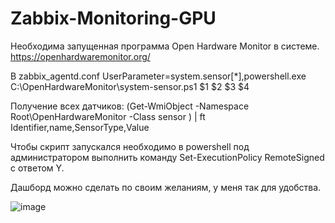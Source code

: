 # Zabbix-Monitoring-GPU

Необходима запущенная программа Open Hardware Monitor в системе.
https://openhardwaremonitor.org/

В zabbix_agentd.conf
UserParameter=system.sensor[*],powershell.exe C:\OpenHardwareMonitor\system-sensor.ps1 $1 $2 $3 $4

Получение всех датчиков: 
(Get-WmiObject -Namespace Root\OpenHardwareMonitor -Class sensor ) | ft Identifier,name,SensorType,Value

Чтобы скрипт запускался необходимо в powershell под администратором выполнить команду  Set-ExecutionPolicy RemoteSigned с ответом Y.

Дашборд можно сделать по своим желаниям, у меня так для удобства.

![image](https://user-images.githubusercontent.com/47965173/207835388-09bedcc3-956a-43d1-9666-ebaab814c130.png)

